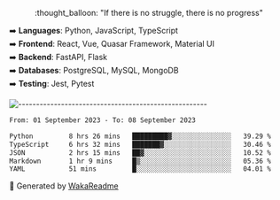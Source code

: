 <p align="center"> 
  :thought_balloon: "If there is no struggle, there is no progress"
</p>

<p align="left">
  ➡️ <strong>Languages</strong>: Python, JavaScript, TypeScript<br>
  ➡️ <strong>Frontend</strong>: React, Vue, Quasar Framework, Material UI<br>
  ➡️ <strong>Backend</strong>: FastAPI, Flask<br>
  ➡️ <strong>Databases</strong>: PostgreSQL, MySQL, MongoDB<br>
  ➡️ <strong>Testing</strong>: Jest, Pytest<br>
</p>

![-----------------------------------------------------](https://raw.githubusercontent.com/andreasbm/readme/master/assets/lines/vintage.png)

<!--START_SECTION:waka-->

```txt
From: 01 September 2023 - To: 08 September 2023

Python         8 hrs 26 mins   █████████▓░░░░░░░░░░░░░░░   39.29 %
TypeScript     6 hrs 32 mins   ███████▓░░░░░░░░░░░░░░░░░   30.46 %
JSON           2 hrs 15 mins   ██▓░░░░░░░░░░░░░░░░░░░░░░   10.52 %
Markdown       1 hr 9 mins     █▒░░░░░░░░░░░░░░░░░░░░░░░   05.36 %
YAML           51 mins         █░░░░░░░░░░░░░░░░░░░░░░░░   04.01 %
```

<!--END_SECTION:waka-->


🚀 Generated by [WakaReadme](https://github.com/athul/waka-readme)
